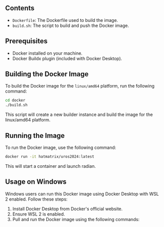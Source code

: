## Contents

- `Dockerfile`: The Dockerfile used to build the image.
- `build.sh`: The script to build and push the Docker image.

## Prerequisites

- Docker installed on your machine.
- Docker Buildx plugin (included with Docker Desktop).

## Building the Docker Image

To build the Docker image for the `linux/amd64` platform, run the following command:

```sh
cd docker
./build.sh
```
This script will create a new builder instance and build the image for the linux/amd64 platform.

## Running the Image

To run the Docker image, use the following command:

```sh
docker run -it hatmatrix/uros2024:latest
```

This will start a container and launch radian.

## Usage on Windows

Windows users can run this Docker image using Docker Desktop with WSL 2 enabled. Follow these steps:

1. Install Docker Desktop from Docker's official website.
1. Ensure WSL 2 is enabled.
2. Pull and run the Docker image using the following commands: